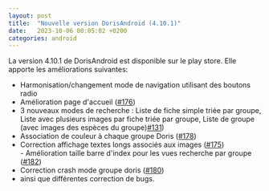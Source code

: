 ```yaml
---
layout: post
title:  "Nouvelle version DorisAndroid (4.10.1)"
date:   2023-10-06 00:05:02 +0200
categories: android
---
```

La version 4.10.1 de DorisAndroid est disponible sur le play store. 
Elle apporte les améliorations suivantes:

- Harmonisation/changement mode de navigation utilisant des boutons radio <br/>
- Amélioration page d'accueil (<a href="https://gitlab.inria.fr/doris/doris-android/-/issues/176">#176</a>)<br/>
- 3 nouveaux modes de  recherche : Liste de fiche simple triée par groupe, Liste avec plusieurs images par fiche triée par groupe, Liste de groupe (avec images des espèces du groupe)<a href="https://gitlab.inria.fr/doris/doris-android/-/issues/131">#131</a>)<br/>
- Association de couleur à chaque groupe Doris (<a href="https://gitlab.inria.fr/doris/doris-android/-/issues/178">#178</a>)<br/>
- Correction affichage textes longs associés aux images (<a href="https://gitlab.inria.fr/doris/doris-android/-/issues/175">#175</a>) <br />- Amélioration taille barre d'index pour les vues recherche par groupe (<a href="https://gitlab.inria.fr/doris/doris-android/-/issues/182">#182</a>)<br/>
- Correction crash mode groupe doris (<a href="https://gitlab.inria.fr/doris/doris-android/-/issues/180">#180</a>)
- ainsi que différentes correction de bugs.


